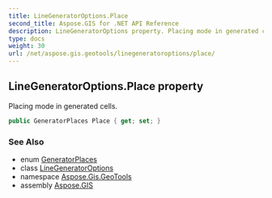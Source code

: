 ```yaml
---
title: LineGeneratorOptions.Place
second_title: Aspose.GIS for .NET API Reference
description: LineGeneratorOptions property. Placing mode in generated cells.
type: docs
weight: 30
url: /net/aspose.gis.geotools/linegeneratoroptions/place/
---
```

## LineGeneratorOptions.Place property

Placing mode in generated cells.

```csharp
public GeneratorPlaces Place { get; set; }
```

### See Also

* enum [GeneratorPlaces](../../generatorplaces/)
* class [LineGeneratorOptions](../)
* namespace [Aspose.Gis.GeoTools](../../linegeneratoroptions/)
* assembly [Aspose.GIS](../../../)


